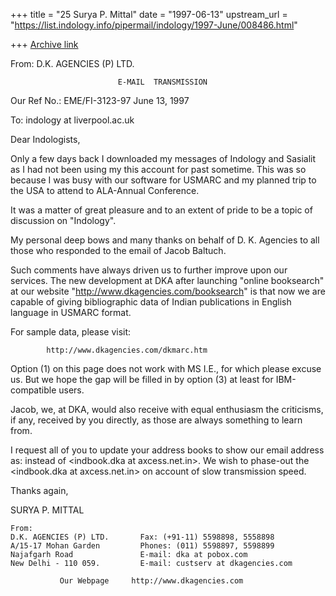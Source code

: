 +++
title = "25 Surya P. Mittal"
date = "1997-06-13"
upstream_url = "https://list.indology.info/pipermail/indology/1997-June/008486.html"

+++
[Archive link](https://list.indology.info/pipermail/indology/1997-June/008486.html)

From: D.K. AGENCIES (P) LTD.

                            E-MAIL  TRANSMISSION


Our Ref No.: EME/FI-3123-97                       June 13, 1997


To:
indology at liverpool.ac.uk

Dear Indologists,


Only a few days back I downloaded my messages of Indology and 
Sasialit as I had not been using my this account for past 
sometime.  This was so because I was busy with our software for 
USMARC and my planned trip to the USA to attend to ALA-Annual 
Conference.

It was a matter of great pleasure and to an extent of pride to be 
a topic of discussion on "Indology".

My personal deep bows and many thanks on behalf of D. K. Agencies 
to all those who responded to the email of Jacob Baltuch.

Such comments have always driven us to further improve upon our 
services.  The new development at DKA after launching "online 
booksearch" at our website "http://www.dkagencies.com/booksearch" 
is that now we are capable of giving bibliographic data of Indian 
publications in English language in USMARC format.

For sample data, please visit:

			http://www.dkagencies.com/dkmarc.htm

Option (1) on this page does not work with MS I.E., for which 
please excuse us.  But we hope the gap will be filled in by 
option (3) at least for IBM-compatible users.

Jacob, we, at DKA, would also receive with equal enthusiasm the 
criticisms, if any, received by you directly, as those are always 
something to learn from.

I request all of you to update your address books to show our 
email address as: <custserv at dkagencies.com> instead of 
<indbook.dka at axcess.net.in>.  We wish to phase-out the 
<indbook.dka at axcess.net.in> on account of slow transmission speed.

Thanks again,


SURYA P. MITTAL
~~~~~~~~~~~~~~~~~~~~~~~~~~~~~~~~~~~~~~~~~~~~~~~~~~~~~~~~~~~~~~~~~
From:
D.K. AGENCIES (P) LTD.       Fax: (+91-11) 5598898, 5558898
A/15-17 Mohan Garden         Phones: (011) 5598897, 5598899
Najafgarh Road               E-mail: dka at pobox.com
New Delhi - 110 059.         E-mail: custserv at dkagencies.com

           Our Webpage     http://www.dkagencies.com

~~~~~~~~~~~~~~~~~~~~~~~~~~~~~~~~~~~~~~~~~~~~~~~~~~~~~~~~~~~~~~~~~






